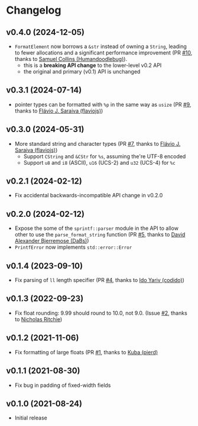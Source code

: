 # Changelog

## v0.4.0 (2024-12-05)

 * `FormatElement` now borrows a `&str` instead of owning a `String`, leading to fewer allocations and a significant performance improvement (PR [#10][PR10], thanks to [Samuel Collins (Humandoodlebug)][Humandoodlebug]).
   - this is a __breaking API change__ to the lower-level v0.2 API
   - the original and primary (v0.1) API is unchanged

[PR10]: https://github.com/tjol/sprintf-rs/pull/10
[Humandoodlebug]: https://github.com/Humandoodlebug

## v0.3.1 (2024-07-14)

 * pointer types can be formatted with `%p` in the same way as `usize` (PR [#9][PR9], thanks to  [Flávio J. Saraiva (flaviojs)][flaviojs])

[PR9]: https://github.com/tjol/sprintf-rs/pull/9

## v0.3.0 (2024-05-31)

 * More standard string and character types (PR [#7][PR7], thanks to  [Flávio J. Saraiva (flaviojs)][flaviojs])
    * Support `CString` and `&CStr` for `%s`, assuming the're UTF-8 encoded
    * Support `u8` and `i8` (ASCII), `u16` (UCS-2) and `u32` (UCS-4) for `%c`

[PR7]: https://github.com/tjol/sprintf-rs/pull/7
[flaviojs]: https://github.com/flaviojs

## v0.2.1 (2024-02-12)

 * Fix accidental backwards-incompatible API change in v0.2.0

## v0.2.0 (2024-02-12)

 * Expose the some of the `sprintf::parser` module in the API to allow other to use the `parse_format_string` function (PR [#5][PR5], thanks to [David Alexander Bjerremose (DaBs)][DaBs])
 * `PrintfError` now implements `std::error::Error`

[PR5]: https://github.com/tjol/sprintf-rs/pull/5
[DaBs]: https://github.com/DaBs

## v0.1.4 (2023-09-10)

 * Fix parsing of `ll` length specifier (PR [#4][PR4], thanks to [Ido Yariv (codido)][codido])

[PR4]: https://github.com/tjol/sprintf-rs/pull/4
[codido]: https://github.com/codido

## v0.1.3 (2022-09-23)

 * Fix float rounding: 9.99 should round to 10.0, not 9.0. (Issue [#2][bug2], thanks to [Nicholas Ritchie][NicholasWMRitchie])

[bug2]: https://github.com/tjol/sprintf-rs/issues/2
[NicholasWMRitchie]: https://github.com/NicholasWMRitchie

## v0.1.2 (2021-11-06)

 * Fix formatting of large floats (PR [#1][PR1], thanks to [Kuba (pierd)][pierd]

[PR1]: https://github.com/tjol/sprintf-rs/pull/1
[pierd]: https://github.com/pierd

## v0.1.1 (2021-08-30)

 * Fix bug in padding of fixed-width fields

## v0.1.0 (2021-08-24)

 * Initial release
